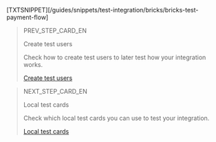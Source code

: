 [TXTSNIPPET][/guides/snippets/test-integration/bricks/bricks-test-payment-flow] 

> PREV_STEP_CARD_EN
>
> Create test users
>
> Check how to create test users to later test how your integration works.
>
> [Create test users](/developers/en/docs/checkout-bricks/card-payment-brick/integration-test/create-test-users)

> NEXT_STEP_CARD_EN
>
> Local test cards
>
> Check which local test cards you can use to test your integration.
>
> [Local test cards](/developers/en/docs/checkout-bricks/card-payment-brick/integration-test/test-cards)